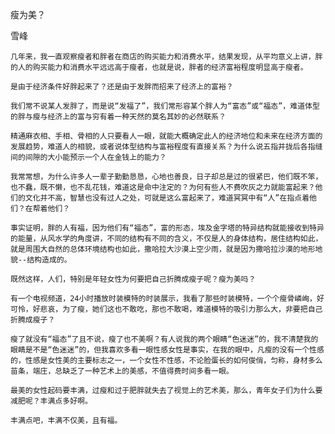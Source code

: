 瘦为美？

雪峰


    几年来，我一直观察瘦者和胖者在商店的购买能力和消费水平，结果发现，从平均意义上讲，胖的人的购买能力和消费水平远远高于瘦者，也就是说，胖者的经济富裕程度明显高于瘦者。

    是由于经济条件好胖起来了？还是由于发胖而招来了经济上的富裕？

    我们常不说某人发胖了，而是说“发福了”，我们常形容某个胖人为“富态”或“福态”，难道体型的胖与瘦与经济上的富与穷有着一种天然的莫名其妙的必然联系？

    精通麻衣相、手相、骨相的人只要看人一眼，就能大概确定此人的经济地位和未来在经济方面的发展趋势，难道人的相貌，或者说体型结构与富裕程度有直接关系？为什么说五指并拢后各指缝间的间隙的大小能预示一个人在金钱上的能力？

    我常常想，为什么许多人一辈子勤勤恳恳，心地也善良，日子却总是过的很紧巴，他们既不笨，也不蠢，既不懒，也不乱花钱，难道这是命中注定的？为何有些人不费吹灰之力就能富起来？他们的文化并不高，智慧也没有过人之处，可就是这么富起来了，难道冥冥中有“人”在指点着他们？在帮着他们？

    事实证明，胖的人有福，因为他们有“福态”，富的形态，埃及金字塔的特异结构就能接收到特异的能量，从风水学的角度讲，不同的结构有不同的含义，不仅是人的身体结构，居住结构如此，就是周围大自然的总体环境结构也如此，撒哈拉大沙漠上空少雨，就是因为撒哈拉沙漠的地形地貌--结构造成的。

    既然这样，人们，特别是年轻女性为何要把自己折腾成瘦子呢？瘦为美吗？

    有一个电视频道，24小时播放时装模特的时装展示，我看了那些时装模特，一个个瘦骨嶙峋，好可怜，好悲哀，为了瘦，她们这也不敢吃，那也不敢喝，难道模特的吸引力那么大，非要把自己折腾成瘦子？

    瘦了就没有“福态”了且不说，瘦了也不美啊？有人说我的两个眼睛“色迷迷”的，我不清楚我的眼睛是不是“色迷迷”的，但我喜欢多看一眼性感女性是事实，在我的眼中，凡瘦的没有一个性感的，性感是女性美的主要标志之一，一个女性不性感，不论脸蛋长的如何俊俏，匀称，身材多么苗条，端庄，总缺乏了一种艺术上的美感，不值得费时间多看一眼。

    最美的女性起码要丰满，过瘦和过于肥胖就失去了视觉上的艺术美，那么，青年女子们为什么要减肥呢？丰满点多好啊。

    丰满点吧，丰满不仅美，且有福。




